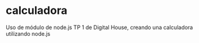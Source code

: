 # calculadora
Uso de módulo de node.js 
TP 1 de Digital House, creando una calculadora utilizando node.js
